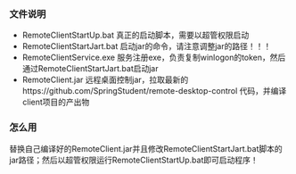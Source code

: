 ### 文件说明
* RemoteClientStartUp.bat  真正的启动脚本，需要以超管权限启动
* RemoteClientStartJart.bat   启动jar的命令，请注意调整jar的路径！！！
* RemoteClientService.exe 服务注册exe，负责复制winlogon的token，然后通过RemoteClientStartJart.bat启动jar
* RemoteClient.jar 远程桌面控制jar，拉取最新的https://github.com/SpringStudent/remote-desktop-control 代码，并编译client项目的产出物
### 怎么用

替换自己编译好的RemoteClient.jar并且修改RemoteClientStartJart.bat脚本的jar路径；然后以超管权限运行RemoteClientStartUp.bat即可启动程序！
